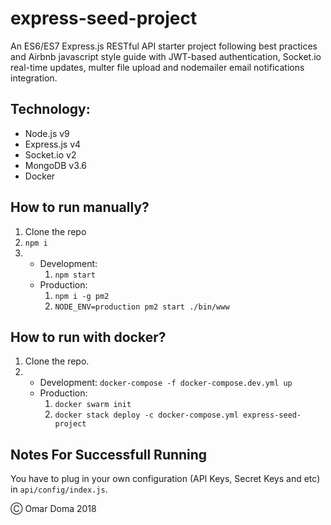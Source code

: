 # express-seed-project

An ES6/ES7 Express.js RESTful API starter project following best practices and Airbnb javascript style guide with JWT-based authentication, Socket.io real-time updates, multer file upload and nodemailer email notifications integration.

## Technology:

- Node.js v9
- Express.js v4
- Socket.io v2
- MongoDB v3.6
- Docker

## How to run manually?

1.  Clone the repo
2.  `npm i`
3.  - Development:
      1.  `npm start`
    - Production:
      1.  `npm i -g pm2`
      2.  `NODE_ENV=production pm2 start ./bin/www`

## How to run with docker?

1.  Clone the repo.
2.  - Development: `docker-compose -f docker-compose.dev.yml up`
    - Production:
      1.  `docker swarm init`
      2.  `docker stack deploy -c docker-compose.yml express-seed-project`

## Notes For Successfull Running

You have to plug in your own configuration (API Keys, Secret Keys and etc) in `api/config/index.js`.

&#9400; Omar Doma 2018
